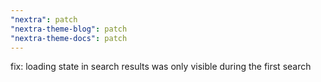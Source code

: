 ```yaml
---
"nextra": patch
"nextra-theme-blog": patch
"nextra-theme-docs": patch
---
```


fix: loading state in search results was only visible during the first search
